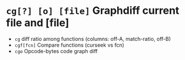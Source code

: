 <!-- TITLE: cg -->

#  `cg[?] [o] [file]` Graphdiff current file and [file]

- `cg` diff ratio among functions (columns: off-A, match-ratio, off-B)
- `cgf[fcn]` Compare functions (curseek vs fcn)
- `cgo` Opcode-bytes code graph diff

<p hidden>cg cgf cgo</p>